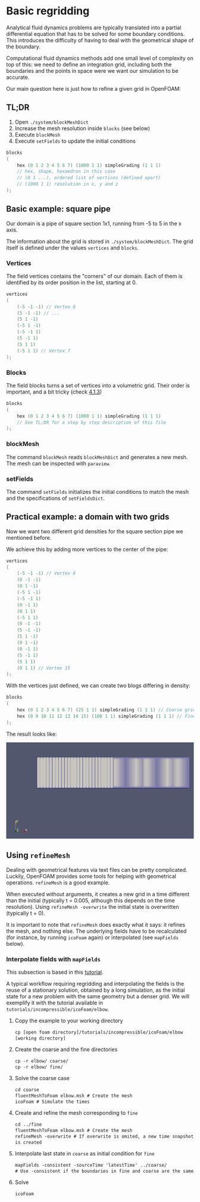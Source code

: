 # Basic regridding

Analytical fluid dynamics problems are typically translated into a partial differential equation that has to be solved for some boundary conditions. This introduces the difficulty of having to deal with the geometrical shape of the boundary.

Computational fluid dynamics methods add one small level of complexity on top of this: we need to define an integration grid, including both the boundaries and the points in space were we want our simulation to be accurate.

Our main question here is just how to refine a given grid in OpenFOAM:

## TL;DR
1. Open `./system/blockMeshDict`
2. Increase the mesh resolution inside `blocks` (see below)
3. Execute `blockMesh`
4. Execute `setFields` to update the initial conditions

```c++
blocks
(
    hex (0 1 2 3 4 5 6 7) (1000 1 1) simpleGrading (1 1 1)
    // hex, shape, hexaedron in this case
    // (0 1 ...), ordered list of vertices (defined apart)
    // (1000 1 1) resolution in x, y and z
);
```

## Basic example: square pipe

Our domain is a pipe of square section 1x1, running from -5 to 5 in the x axis.

The information about the grid is stored in `./system/blockMeshDict`. The grid itself is defined under the values `vertices` and `blocks`.

### Vertices

The field vertices contains the "corners" of our domain. Each of them is identified by its order position in the list, starting at 0.

```c++
vertices
(
    (-5 -1 -1) // Vertex 0
    (5 -1 -1) // ...
    (5 1 -1)
    (-5 1 -1)
    (-5 -1 1)
    (5 -1 1)
    (5 1 1)
    (-5 1 1) // Vertex 7
);
```
### Blocks

The field blocks turns a set of vertices into a volumetric grid. Their order is important, and a bit tricky (check [4.1.3](https://www.openfoam.com/documentation/user-guide/mesh-description.php#x11-300004.1.1))

```c++
blocks
(
    hex (0 1 2 3 4 5 6 7) (1000 1 1) simpleGrading (1 1 1)
    // See TL;DR for a step by step description of this file
);
```

### blockMesh

The command `blockMesh` reads `blockMeshDict` and generates a new mesh. The mesh can be inspected with `paraview`.

### setFields

The command `setFields` initializes the initial conditions to match the mesh and the specifications of `setFieldsDict`.

## Practical example: a domain with two grids

Now we want two different grid densities for the square section pipe we mentioned before.

We achieve this by adding more vertices to the center of the pipe:

```c++
vertices
(
    (-5 -1 -1) // Vertex 0
    (0 -1 -1)
    (0 1 -1)
    (-5 1 -1)
    (-5 -1 1)
    (0 -1 1)
    (0 1 1)
    (-5 1 1)
    (0 -1 -1)
    (5 -1 -1)
    (5 1 -1)
    (0 1 -1)
    (0 -1 1)
    (5 -1 1)
    (5 1 1)
    (0 1 1) // Vertex 15
);

```

With the vertices just defined, we can create two blogs differing in density:

```c++
blocks
(
    hex (0 1 2 3 4 5 6 7) (25 1 1) simpleGrading (1 1 1) // Coarse grid
    hex (8 9 10 11 12 13 14 15) (100 1 1) simpleGrading (1 1 1) // Fine grid
);
```

The result looks like:

![](img/fine-coarse.png)

## Using `refineMesh`

Dealing with geometrical features via text files can be pretty complicated. Luckily, OpenFOAM provides some tools for helping with geometrical operations. `refineMesh` is a good example.

When executed without arguments, it creates a new grid in a time different than the initial (typically t = 0.005, although this depends on the time resolution). Using `refineMesh -overwrite` the initial state is overwritten (typically t = 0).

It is important to note that `refineMesh` does exactly what it says: it refines the mesh, and nothing else. The underlying fields have to be recalculated (for instance, by running `icoFoam` again) or interpolated (see `mapFields` below).

### Interpolate fields with `mapFields`
This subsection is based in this [tutorial](https://www.youtube.com/watch?v=qUMPdkvKBS8).

A typical workflow requiring regridding and interpolating the fields is the reuse of a stationary solution, obtained by a long simulation, as the initial state for a new problem with the same geometry but a denser grid. We will exemplify it with the tutorial available in `tutorials/incompressible/icoFoam/elbow`.

1. Copy the example to your working directory
   ```
   cp [open foam directory]/tutorials/incompressible/icoFoam/elbow [working directory]
   ```
2. Create the coarse and the fine directories
   ```
   cp -r elbow/ coarse/
   cp -r elbow/ fine/
   ```
3. Solve the coarse case
   ```
   cd coarse
   fluentMeshToFoam elbow.msh # Create the mesh
   icoFoam # Simulate the times
   ```
4. Create and refine the mesh corresponding to `fine`
   ```
   cd ../fine
   fluentMeshToFoam elbow.msh # Create the mesh
   refineMesh -overwrite # If overwrite is omited, a new time snapshot is created
   ```
5. Interpolate last state in `coarse` as initial condition for `fine`
   ```
   mapFields -consistent -sourceTime 'latestTime' ../coarse/
   # Use -consistent if the boundaries in fine and coarse are the same
   ```
6. Solve
   ```
   icoFoam
   ```

